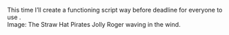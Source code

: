This time I’ll create a functioning script way before deadline for everyone to
use .  
Image: The Straw Hat Pirates Jolly Roger waving in the wind.